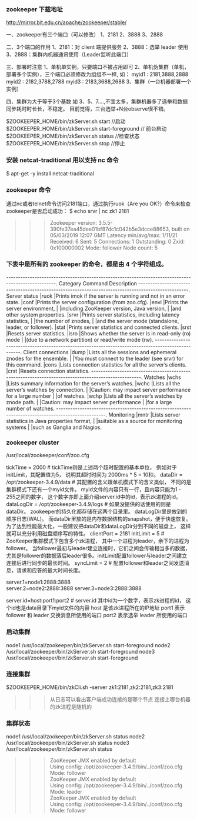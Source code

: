 
### zookeeper 下载地址
http://mirror.bit.edu.cn/apache/zookeeper/stable/

一、zookeeper有三个端口（可以修改）
	1、2181
	2、3888
	3、2888

二、3个端口的作用
	1、2181：对 client 端提供服务
	2、3888：选举 leader 使用
	3、2888：集群内机器通讯使用（Leader监听此端口）

三、部署时注意
	1、单机单实例，只要端口不被占用即可
	2、单机伪集群（单机，部署多个实例），三个端口必须修改为组组不一样, 如：
		myid1 : 2181,3888,2888
		myid2 : 2182,3788,2788
		myid3 : 2183,3688,2688
	3、集群（一台机器部署一个实例）

四、集群为大于等于3个基数
	如 3、5、7....,不宜太多，集群机器多了选举和数据同步耗时时长长，不稳定。
	目前觉得，三台选举+N台observe很不错。


$ZOOKEEPER_HOME/bin/zkServer.sh start //启动
$ZOOKEEPER_HOME/bin/zkServer.sh start-foreground // 前台启动
$ZOOKEEPER_HOME/bin/zkServer.sh status //检查状态
$ZOOKEEPER_HOME/bin/zkServer.sh stop //停止

### 安装 netcat-traditional 用以支持 nc 命令
$ apt-get -y install netcat-traditional 

### zookeeper 命令
通过nc或者telnet命令访问2181端口，通过执行ruok（Are you OK?）命令来检查zookeeper是否启动成功：
$ echo srvr | nc zk1 2181
>>> Zookeeper version: 3.5.5-390fe37ea45dee01bf87dc1c042b5e3dcce88653, built on 05/03/2019 12:07 GMT
>>> Latency min/avg/max: 1/11/21
>>> Received: 6
>>> Sent: 5
>>> Connections: 1
>>> Outstanding: 0
>>> Zxid: 0x100000002
>>> Mode: follower
>>> Node count: 5

### 下表中是所有的 zookeeper 的命令，都是由 4 个字符组成。

---------------------------------------------------------------------------------------------------.
Category			Command			Description
---------------------------------------------------------------------------------------------------.
Server status		|ruok			|Prints imok if the server is running and not in an error state.
					|conf			|Prints the server configuration (from zoo.cfg).
					|envi			|Prints the server environment, 
					|				|including ZooKeeper version, Java version, 
					|				|and other system properties.
					|srvr			|Prints server statistics, including latency statistics, 
					|				|the number of znodes, 
					|				|and the server mode (standalone, leader, or follower).
					|stat			|Prints server statistics and connected clients.
					|srst			|Resets server statistics.
					|isro			|Shows whether the server is in read-only (ro) mode 
					|				|(due to a network partition) or read/write mode (rw).
---------------------------------------------------------------------------------------------------.
Client connections	|dump			|Lists all the sessions and ephemeral znodes for the ensemble. 
					|				|You must connect to the leader (see srvr) for this command.
					|cons			|Lists connection statistics for all the server’s clients.
					|crst			|Resets connection statistics.
---------------------------------------------------------------------------------------------------.
Watches				|wchs			|Lists summary information for the server’s watches.
					|wchc			|Lists all the server’s watches by connection. 
					|				|Caution: may impact server performance for a large number 
					|				|of watches.
					|wchp			|Lists all the server’s watches by znode path. 
					|				|Caution: may impact server performance 
					|				|for a large number of watches.
---------------------------------------------------------------------------------------------------.
Monitoring			|mntr			|Lists server statistics in Java properties format, 
					|				|suitable as a source for monitoring systems 
					|				|such as Ganglia and Nagios.



### zookeeper cluster
/usr/local/zookeeper/conf/zoo.cfg

tickTime = 2000 						# tickTime则是上述两个超时配置的基本单位，
						  				  例如对于initLimit，其配置值为5，
						  				  说明其超时时间为 2000ms * 5 = 10秒。
dataDir =  /opt/zookeeper-3.4.9/data 	# 其配置的含义跟单机模式下的含义类似，
							 			  不同的是集群模式下还有一个myid文件。
										  myid文件的内容只有一行，且内容只能为1 - 255之间的数字，
										  这个数字亦即上面介绍server.id中的id，表示zk进程的id。
dataLogDir = /opt/zookeeper-3.4.9/logs	# 如果没提供的话使用的则是dataDir。
										  zookeeper的持久化都存储在这两个目录里。
										  dataLogDir里是放到的顺序日志(WAL)。
										  而dataDir里放的是内存数据结构的snapshot，便于快速恢复。
										  为了达到性能最大化，一般建议把dataDir和dataLogDir分到不同的磁盘上，
										  这样就可以充分利用磁盘顺序写的特性。
clientPort = 2181
initLimit = 5 							# ZooKeeper集群模式下包含多个zk进程，
										  其中一个进程为leader，余下的进程为follower。
										  当follower最初与leader建立连接时，它们之间会传输相当多的数据，尤其是follower的数据落后leader很多。initLimit配置follower与leader之间建立连接后进行同步的最长时间。
syncLimit = 2							# 配置follower和leader之间发送消息，请求和应答的最大时间长度。

server.1=node1:2888:3888 				
server.2=node2:2888:3888
server.3=node3:2888:3888

server.id=host:port1:port2 				# server.id 其中id为一个数字，表示zk进程的id，
													这个id也是data目录下myid文件的内容
										  host 是该zk进程所在的IP地址
										  port1 表示 follower 和 leader 交换消息所使用的端口
										  port2 表示选举 leader 所使用的端口

### 启动集群
node1
/usr/local/zookeeper/bin/zkServer.sh start-foreground
node2
/usr/local/zookeeper/bin/zkServer.sh start-foreground
node3
/usr/local/zookeeper/bin/zkServer.sh start-foreground

### 连接集群
$ZOOKEEPER_HOME/bin/zkCli.sh -server zk1:2181,zk2:2181,zk3:2181
>>> 从日志可以看出客户端成功连接的是哪个节点 连接上哪台机器的zk进程是随机的

### 集群状态
node1
/usr/local/zookeeper/bin/zkServer.sh status
node2
/usr/local/zookeeper/bin/zkServer.sh status
node3
/usr/local/zookeeper/bin/zkServer.sh status

>>> ZooKeeper JMX enabled by default											
>>> Using config: /opt/zookeeper-3.4.9/bin/../conf/zoo.cfg											
>>> Mode: follower											
>>> ZooKeeper JMX enabled by default											
>>> Using config: /opt/zookeeper-3.4.9/bin/../conf/zoo.cfg											
>>> Mode: leader											
>>> ZooKeeper JMX enabled by default											
>>> Using config: /opt/zookeeper-3.4.9/bin/../conf/zoo.cfg											
>>> Mode: follower											




